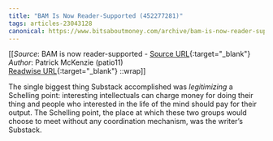 ```yaml
---
title: "BAM Is Now Reader-Supported (452277281)"
tags: articles-23043128
canonical: https://www.bitsaboutmoney.com/archive/bam-is-now-reader-supported/
---
```


[[_Source_: BAM is now reader-supported - [Source URL](https://www.bitsaboutmoney.com/archive/bam-is-now-reader-supported/){:target="_blank"}<br>
_Author_: Patrick McKenzie (patio11)<br>
[Readwise URL](https://readwise.io/open/452277281){:target="_blank"}
::wrap]]

The single biggest thing Substack accomplished was *legitimizing* a Schelling point: interesting intellectuals can charge money for doing their thing and people who interested in the life of the mind should pay for their output. The Schelling point, the place at which these two groups would choose to meet without any coordination mechanism, was the writer’s Substack.
